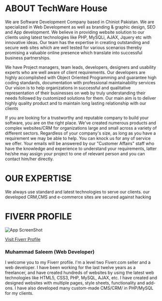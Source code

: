 # ABOUT TechWare House

We are Software Development Company based in Chiniot Pakistan. We are specialized in Web Development as well as branding & graphic design, SEO and App development. We believe in providing website solution to our clients using latest technologies like PHP, MySQLi, AJAX, Jquery etc with innovative ideas. Our team has the expertise in creating outstanding and secure web sites which are well tested for various scenarios thereby promising a valuable online presence which translate into successful business partnerships.

We have Project managers, team leads, developers, designers and usability experts who are well aware of client requirements. Our developers are highly accomplished with Object Oriented Programming and guarantee high coding standards, documentation with professional maintainability services
Our vision is to help organizations in successful and qualitative representation of their businesses on web by truly understanding their needs followed by customized solutions for them. Our main aim is to deliver highly quality product and to maintain long lasting relationship with our clients

If you are looking for a trustworthy and reputable company to build your software, you are on the right place. We've created numerous products and complex websites/CRM for organizations large and small across a variety of different sectors. Regardless of your company's size, as long as you have a requirement we may be able to help. You can knock us for any of service we offer. Your emails will be answered by our "Customer Affairs" staff who have the knowledge and experience to understand your requirements, latter he/she may assign your project to one of relevant person and you can contact him/her directly.

# OUR EXPERTISE
We always use standard and latest technologies to serve our clients. our developed CRM,CMS and e-commerce sites are secured against hacking

# FIVERR PROFILE

![App ScreenShot](https://twh360.com/images/fiverr-profile/profile-picture.jpg)

[Visit Fiverr Profile](https://www.fiverr.com/saleemwebs)

### Muhammad Saleem (Web Developer)

I welcome you to my Fiverr profile. I'm a level two Fiverr.com seller and a web developer. I have been working for the last twelve years as a freelancer, and have created hundreds of websites by using the latest web technologies like HTML5, CSS3, PHP, MySQL, AJAX, etc. I have created and designed websites with multiple pages, style sheets, functionality and add-ons. I have also developed many custom-made CMS/CRM/ in PHP/MySQL for my clients.
